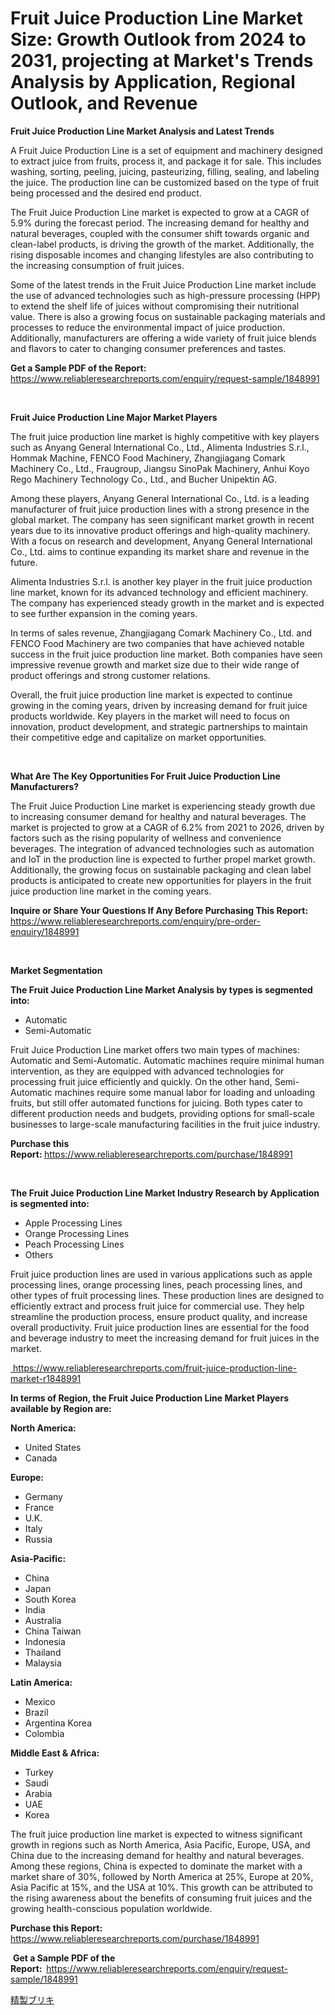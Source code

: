 <p><h1>Fruit Juice Production Line Market Size: Growth Outlook from 2024 to 2031, projecting at Market's Trends Analysis by Application, Regional Outlook, and Revenue</h1></p><p><strong>Fruit Juice Production Line Market Analysis and Latest Trends</strong></p>
<p><p>A Fruit Juice Production Line is a set of equipment and machinery designed to extract juice from fruits, process it, and package it for sale. This includes washing, sorting, peeling, juicing, pasteurizing, filling, sealing, and labeling the juice. The production line can be customized based on the type of fruit being processed and the desired end product.</p><p>The Fruit Juice Production Line market is expected to grow at a CAGR of 5.9% during the forecast period. The increasing demand for healthy and natural beverages, coupled with the consumer shift towards organic and clean-label products, is driving the growth of the market. Additionally, the rising disposable incomes and changing lifestyles are also contributing to the increasing consumption of fruit juices.</p><p>Some of the latest trends in the Fruit Juice Production Line market include the use of advanced technologies such as high-pressure processing (HPP) to extend the shelf life of juices without compromising their nutritional value. There is also a growing focus on sustainable packaging materials and processes to reduce the environmental impact of juice production. Additionally, manufacturers are offering a wide variety of fruit juice blends and flavors to cater to changing consumer preferences and tastes.</p></p>
<p><strong>Get a Sample PDF of the Report:&nbsp;</strong> <a href="https://www.reliableresearchreports.com/enquiry/request-sample/1848991">https://www.reliableresearchreports.com/enquiry/request-sample/1848991</a></p>
<p>&nbsp;</p>
<p><strong>Fruit Juice Production Line Major Market Players</strong></p>
<p><p>The fruit juice production line market is highly competitive with key players such as Anyang General International Co., Ltd., Alimenta Industries S.r.l., Hommak Machine, FENCO Food Machinery, Zhangjiagang Comark Machinery Co., Ltd., Fraugroup, Jiangsu SinoPak Machinery, Anhui Koyo Rego Machinery Technology Co., Ltd., and Bucher Unipektin AG.</p><p>Among these players, Anyang General International Co., Ltd. is a leading manufacturer of fruit juice production lines with a strong presence in the global market. The company has seen significant market growth in recent years due to its innovative product offerings and high-quality machinery. With a focus on research and development, Anyang General International Co., Ltd. aims to continue expanding its market share and revenue in the future.</p><p>Alimenta Industries S.r.l. is another key player in the fruit juice production line market, known for its advanced technology and efficient machinery. The company has experienced steady growth in the market and is expected to see further expansion in the coming years.</p><p>In terms of sales revenue, Zhangjiagang Comark Machinery Co., Ltd. and FENCO Food Machinery are two companies that have achieved notable success in the fruit juice production line market. Both companies have seen impressive revenue growth and market size due to their wide range of product offerings and strong customer relations.</p><p>Overall, the fruit juice production line market is expected to continue growing in the coming years, driven by increasing demand for fruit juice products worldwide. Key players in the market will need to focus on innovation, product development, and strategic partnerships to maintain their competitive edge and capitalize on market opportunities.</p></p>
<p>&nbsp;</p>
<p><strong>What Are The Key Opportunities For Fruit Juice Production Line Manufacturers?</strong></p>
<p><p>The Fruit Juice Production Line market is experiencing steady growth due to increasing consumer demand for healthy and natural beverages. The market is projected to grow at a CAGR of 6.2% from 2021 to 2026, driven by factors such as the rising popularity of wellness and convenience beverages. The integration of advanced technologies such as automation and IoT in the production line is expected to further propel market growth. Additionally, the growing focus on sustainable packaging and clean label products is anticipated to create new opportunities for players in the fruit juice production line market in the coming years.</p></p>
<p><strong>Inquire or Share Your Questions If Any Before Purchasing This Report:</strong> <a href="https://www.reliableresearchreports.com/enquiry/pre-order-enquiry/1848991">https://www.reliableresearchreports.com/enquiry/pre-order-enquiry/1848991</a></p>
<p>&nbsp;</p>
<p><strong>Market Segmentation</strong></p>
<p><strong>The Fruit Juice Production Line Market Analysis by types is segmented into:</strong></p>
<p><ul><li>Automatic</li><li>Semi-Automatic</li></ul></p>
<p><p>Fruit Juice Production Line market offers two main types of machines: Automatic and Semi-Automatic. Automatic machines require minimal human intervention, as they are equipped with advanced technologies for processing fruit juice efficiently and quickly. On the other hand, Semi-Automatic machines require some manual labor for loading and unloading fruits, but still offer automated functions for juicing. Both types cater to different production needs and budgets, providing options for small-scale businesses to large-scale manufacturing facilities in the fruit juice industry.</p></p>
<p><strong>Purchase this Report:&nbsp;</strong><a href="https://www.reliableresearchreports.com/purchase/1848991">https://www.reliableresearchreports.com/purchase/1848991</a></p>
<p>&nbsp;</p>
<p><strong>The Fruit Juice Production Line Market Industry Research by Application is segmented into:</strong></p>
<p><ul><li>Apple Processing Lines</li><li>Orange Processing Lines</li><li>Peach Processing Lines</li><li>Others</li></ul></p>
<p><p>Fruit juice production lines are used in various applications such as apple processing lines, orange processing lines, peach processing lines, and other types of fruit processing lines. These production lines are designed to efficiently extract and process fruit juice for commercial use. They help streamline the production process, ensure product quality, and increase overall productivity. Fruit juice production lines are essential for the food and beverage industry to meet the increasing demand for fruit juices in the market.</p></p>
<p><a href="https://www.reliableresearchreports.com/fruit-juice-production-line-market-r1848991">&nbsp;https://www.reliableresearchreports.com/fruit-juice-production-line-market-r1848991</a></p>
<p><strong>In terms of Region, the Fruit Juice Production Line Market Players available by Region are:</strong></p>
<p>
    <p> <strong> North America: </strong>
        <ul>
            <li>United States</li>
            <li>Canada</li>
        </ul>
        </p> 
    <p> <strong> Europe: </strong>
        <ul>
            <li>Germany</li>
            <li>France</li>
            <li>U.K.</li>
            <li>Italy</li>
            <li>Russia</li>
        </ul>
        </p> 
    <p> <strong> Asia-Pacific: </strong>
        <ul>
            <li>China</li>
            <li>Japan</li>
            <li>South Korea</li>
            <li>India</li>
            <li>Australia</li>
            <li>China Taiwan</li>
            <li>Indonesia</li>
            <li>Thailand</li>
            <li>Malaysia</li>
        </ul>
        </p> 
    <p> <strong> Latin America: </strong>
        <ul>
            <li>Mexico</li>
            <li>Brazil</li>
            <li>Argentina Korea</li>
            <li>Colombia</li>
        </ul>
        </p> 
    <p> <strong> Middle East & Africa: </strong>
        <ul>
            <li>Turkey</li>
            <li>Saudi</li>
            <li>Arabia</li>
            <li>UAE</li>
            <li>Korea</li>
        </ul>
    </p>
    </p>
<p><p>The fruit juice production line market is expected to witness significant growth in regions such as North America, Asia Pacific, Europe, USA, and China due to the increasing demand for healthy and natural beverages. Among these regions, China is expected to dominate the market with a market share of 30%, followed by North America at 25%, Europe at 20%, Asia Pacific at 15%, and the USA at 10%. This growth can be attributed to the rising awareness about the benefits of consuming fruit juices and the growing health-conscious population worldwide.</p></p>
<p><strong>Purchase this Report: </strong><a href="https://www.reliableresearchreports.com/purchase/1848991">https://www.reliableresearchreports.com/purchase/1848991</a></p>
<p>&nbsp;<strong>Get a Sample PDF of the Report:&nbsp;&nbsp;</strong><a href="https://www.reliableresearchreports.com/enquiry/request-sample/1848991">https://www.reliableresearchreports.com/enquiry/request-sample/1848991</a></p>
<p><strong></strong></p>
<p><p><a href="https://github.com/alyle7648/Market-Research-Report-List-1/blob/main/528717336695.md">精製ブリキ</a></p></p>